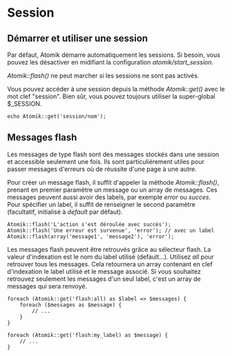 
# Session

## Démarrer et utiliser une session

Par défaut, Atomik démarre automatiquement les sessions. Si besoin, vous pouvez les désactiver en midifiant
la configuration *atomik/start\_session*.

*Atomik::flash()* ne peut marcher si les sessions ne sont pas activés.

Vous pouvez accéder à une session depuis la méthode *Atomik::get()* avec 
le mot clef "session". Bien sûr, vous pouvez toujours utiliser la super-global $_SESSION.

    echo Atomik::get('session/nom');

## Messages flash

Les messages de type flash sont des messages stockés dans une session et accessible seulement une fois.
Ils sont particuliérement utiles pour passer messages d'erreurs où de réussite d'une page à une autre.


Pour créer un message flash, il suffit d'appeler la méthode *Atomik::flash()*, prenant en premier paramètre
un message ou un array de messages. Ces messages peuvent aussi avoir des labels, par exemple  *error* ou  *succes*.
Pour spécifier un label, il suffit de renseigner le second paramètre (facultatif, initialisé à *default* par défaut).

    Atomik::flash('L'action s'est déroulée avec succès');
    Atomik::flash('Une erreur est survenue', 'error'); // avec un label
    Atomik::flash(array('message1', 'message2'), 'error');

Les messages flash peuvent être retrouvés grâce au sélecteur flash. La valeur d'indexation est le nom du label utilisé (default...).
Utilisez *all* pour retrouver tous les messages. Cela retournera un array contenant en clef d'indexation le label utilisé et le message associé.
Si vous souhaitez retrouvez seulement les messages d'un seul label, c'est un array de messages qui sera renvoyé.

    foreach (Atomik::get('flash:all) as $label => $messages) {
	    foreach ($messages as $message) {
		    // ...
	    }
    }

    foreach (Atomik::get('flash:my_label) as $message) {
	    // ...
    }

